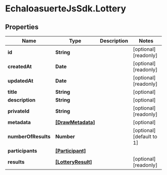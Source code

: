 # EchaloasuerteJsSdk.Lottery

## Properties

Name | Type | Description | Notes
------------ | ------------- | ------------- | -------------
**id** | **String** |  | [optional] [readonly] 
**createdAt** | **Date** |  | [optional] [readonly] 
**updatedAt** | **Date** |  | [optional] [readonly] 
**title** | **String** |  | [optional] 
**description** | **String** |  | [optional] 
**privateId** | **String** |  | [optional] [readonly] 
**metadata** | [**[DrawMetadata]**](DrawMetadata.md) |  | [optional] 
**numberOfResults** | **Number** |  | [optional] [default to 1]
**participants** | [**[Participant]**](Participant.md) |  | 
**results** | [**[LotteryResult]**](LotteryResult.md) |  | [optional] [readonly] 


